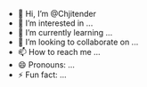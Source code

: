 - 👋 Hi, I’m @Chjitender
- 👀 I’m interested in ...
- 🌱 I’m currently learning ...
- 💞️ I’m looking to collaborate on ...
- 📫 How to reach me ...
- 😄 Pronouns: ...
- ⚡ Fun fact: ...

<!---
Chjitender/Chjitender is a ✨ special ✨ repository because its `README.md` (this file) appears on your GitHub profile.
You can click the Preview link to take a look at your changes.
--->
